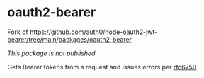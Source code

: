 # oauth2-bearer

Fork of https://github.com/auth0/node-oauth2-jwt-bearer/tree/main/packages/oauth2-bearer

_This package is not published_

Gets Bearer tokens from a request and issues errors per [rfc6750](https://tools.ietf.org/html/rfc6750)
